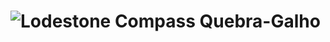 # ![Lodestone Compass](https://static.wikia.nocookie.net/minecraft_gamepedia/images/9/9e/Lodestone_Compass_JE2_BE2.gif/revision/latest/scale-to-width/360?cb=20201204210510) Quebra-Galho
